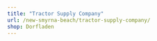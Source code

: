 ```yaml
---
title: "Tractor Supply Company"
url: /new-smyrna-beach/tractor-supply-company/
shop: Dorfladen
---
```

